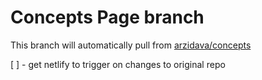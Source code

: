 # Concepts Page branch

This branch will automatically pull from [arzidava/concepts](https://github.com/arzidava/concepts)

[ ] - get netlify to trigger on changes to original repo
